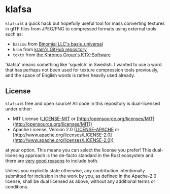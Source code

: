 # klafsa

`klafsa` is a quick hack but hopefully useful tool for mass converting textures in glTF files from JPEG/PNG to compressed formats using external tools such as:
- `basisu` from [Binomial LLC's basis_universal](https://github.com/BinomialLLC/basis_universal)
- `kram` from [kram's GitHub repository](https://github.com/alecazam/kram)
- `toktx` from [the Khronos Group's KTX-Software](https://github.com/KhronosGroup/KTX-Software)

'klafsa' means something like 'squelch' in Swedish. I wanted to use a word that has perhaps not been used for texture compression tools previously, and the space of English words is rather heavily used already.

## License

`klafsa` is free and open source! All code in this repository is dual-licensed under either:

* MIT License ([LICENSE-MIT](docs/LICENSE-MIT) or [http://opensource.org/licenses/MIT](http://opensource.org/licenses/MIT))
* Apache License, Version 2.0 ([LICENSE-APACHE](docs/LICENSE-APACHE) or [http://www.apache.org/licenses/LICENSE-2.0](http://www.apache.org/licenses/LICENSE-2.0))

at your option. This means you can select the license you prefer! This dual-licensing approach is the de-facto standard in the Rust ecosystem and there are [very good reasons](https://github.com/bevyengine/bevy/issues/2373) to include both.

Unless you explicitly state otherwise, any contribution intentionally submitted
for inclusion in the work by you, as defined in the Apache-2.0 license, shall be dual licensed as above, without any
additional terms or conditions.
